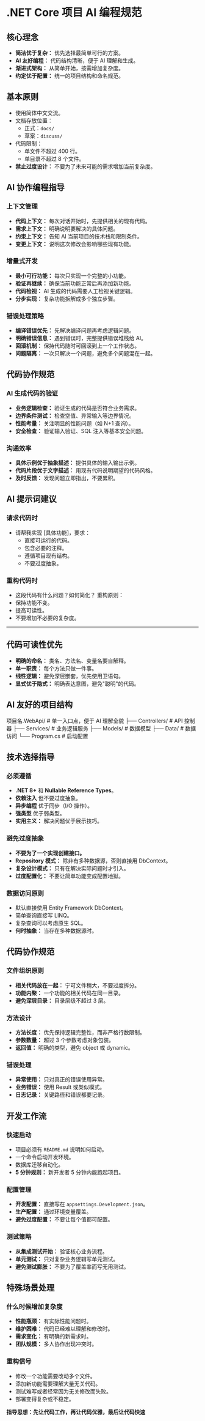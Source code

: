 # .NET Core 项目 AI 编程规范

## 核心理念
- **简洁优于复杂：** 优先选择最简单可行的方案。
- **AI 友好编程：** 代码结构清晰，便于 AI 理解和生成。
- **渐进式架构：** 从简单开始，按需增加复杂度。
- **约定优于配置：** 统一的项目结构和命名规范。

## 基本原则
- 使用简体中文交流。
- 文档存放位置：
  - 正式：`docs/`
  - 草案：`discuss/`
- 代码限制：
  - 单文件不超过 400 行。
  - 单目录不超过 8 个文件。
- **禁止过度设计：** 不要为了未来可能的需求增加当前复杂度。

## AI 协作编程指导
### 上下文管理
- **代码上下文：** 每次对话开始时，先提供相关的现有代码。
- **需求上下文：** 明确说明要解决的具体问题。
- **约束上下文：** 告知 AI 当前项目的技术栈和限制条件。
- **变更上下文：** 说明这次修改会影响哪些现有功能。
### 增量式开发
- **最小可行功能：** 每次只实现一个完整的小功能。
- **验证再继续：** 确保当前功能正常后再添加新功能。
- **代码检视：** AI 生成的代码需要人工检视关键逻辑。
- **分步实现：** 复杂功能拆解成多个独立步骤。
### 错误处理策略
- **编译错误优先：** 先解决编译问题再考虑逻辑问题。
- **明确错误信息：** 遇到错误时，完整提供错误堆栈给 AI。
- **回滚机制：** 保持代码随时可回滚到上一个工作状态。
- **问题隔离：** 一次只解决一个问题，避免多个问题混在一起。
## 代码协作规范
### AI 生成代码的验证
- **业务逻辑检查：** 验证生成的代码是否符合业务需求。
- **边界条件测试：** 检查空值、异常输入等边界情况。
- **性能考量：** 关注明显的性能问题（如 N+1 查询）。
- **安全检查：** 验证输入验证、SQL 注入等基本安全问题。
### 沟通效率
- **具体示例优于抽象描述：** 提供具体的输入输出示例。
- **代码片段优于文字描述：** 用现有代码说明期望的代码风格。
- **及时反馈：** 发现问题立即指出，不要累积。

## AI 提示词建议
### 请求代码时
- 请帮我实现 [具体功能]，要求：
  - 直接可运行的代码。
  - 包含必要的注释。
  - 遵循项目现有结构。
  - 不要过度抽象。
### 重构代码时
- 这段代码有什么问题？如何简化？
重构原则：
- 保持功能不变。
- 提高可读性。
- 不要增加不必要的复杂度。
---
## 代码可读性优先
- **明确的命名：** 类名、方法名、变量名要自解释。
- **单一职责：** 每个方法只做一件事。
- **线性逻辑：** 避免深层嵌套，优先使用卫语句。
- **显式优于隐式：** 明确表达意图，避免"聪明"的代码。
## AI 友好的项目结构
项目名.WebApi/          # 单一入口点，便于 AI 理解全貌
├── Controllers/        # API 控制器
├── Services/           # 业务逻辑服务
├── Models/             # 数据模型
├── Data/               # 数据访问
└── Program.cs          # 启动配置

## 技术选择指导
### 必须遵循
- **.NET 8+** 和 **Nullable Reference Types**。
- **依赖注入** 但不要过度抽象。
- **异步编程** 优于同步（I/O 操作）。
- **强类型** 优于弱类型。
- **实用主义：** 解决问题优于展示技巧。
### 避免过度抽象
- **不要为了一个实现创建接口。**
- **Repository 模式：** 除非有多种数据源，否则直接用 DbContext。
- **复杂设计模式：** 只有在解决实际问题时才引入。
- **过度配置化：** 不要让简单功能变成配置地狱。
### 数据访问原则
- 默认直接使用 Entity Framework DbContext。
- 简单查询直接写 LINQ。
- 复杂查询可以考虑原生 SQL。
- **何时抽象：** 当存在多种数据源时。
## 代码协作规范
### 文件组织原则
- **相关代码放在一起：** 宁可文件稍大，不要过度拆分。
- **功能内聚：** 一个功能的相关代码在同一目录。
- **避免深层目录：** 目录层级不超过 3 层。
### 方法设计
- **方法长度：** 优先保持逻辑完整性，而非严格行数限制。
- **参数数量：** 超过 3 个参数考虑对象包装。
- **返回值：** 明确的类型，避免 object 或 dynamic。
### 错误处理
- **异常使用：** 只对真正的错误使用异常。
- **业务错误：** 使用 Result<T> 或类似模式。
- **日志记录：** 关键路径和错误都要记录。
## 开发工作流
### 快速启动
- 项目必须有 `README.md` 说明如何启动。
- 一个命令启动开发环境。
- 数据库迁移自动化。
- **5 分钟规则：** 新开发者 5 分钟内能跑起项目。
### 配置管理
- **开发配置：** 直接写在 `appsettings.Development.json`。
- **生产配置：** 通过环境变量覆盖。
- **避免过度配置：** 不要让每个值都可配置。
### 测试策略
- **从集成测试开始：** 验证核心业务流程。
- **单元测试：** 只对复杂业务逻辑写单元测试。
- **避免测试膨胀：** 不要为了覆盖率而写无用测试。
## 特殊场景处理
### 什么时候增加复杂度
- **性能瓶颈：** 有实际性能问题时。
- **维护困难：** 代码已经难以理解和修改时。
- **需求变化：** 有明确的新需求时。
- **团队规模：** 多人协作出现冲突时。
### 重构信号
- 修改一个功能需要改动多个文件。
- 添加新功能需要理解大量无关代码。
- 测试难写或者经常因为无关修改而失败。
- 部署变得复杂或不稳定。

**指导思想：先让代码工作，再让代码优雅，最后让代码快速**
